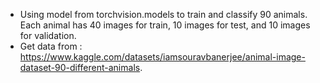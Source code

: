 - Using model from torchvision.models to train and classify 90 animals. Each animal has 40 images for train, 10 images for test, and 10 images for validation.
- Get data from : https://www.kaggle.com/datasets/iamsouravbanerjee/animal-image-dataset-90-different-animals.
